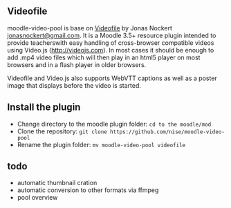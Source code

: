## Videofile

moodle-video-pool is base on [Videofile](https://moodle.org/plugins/mod_videofile) by Jonas Nockert <jonasnockert@gmail.com>. It is a Moodle 3.5+ resource plugin intended to provide teacherswith easy handling of cross-browser compatible videos using Video.js
(http://videojs.com). In most cases it should be enough to add .mp4 video
files which will then play in an html5 player on most browsers and in a
flash player in older browsers.

Videofile and Video.js also supports WebVTT captions as well as a poster
image that displays before the video is started.


## Install the plugin
* Change directory to the moodle plugin folder: `cd to the moodle/mod`
* Clone the repository: `git clone https://github.com/nise/moodle-video-pool`
* Rename the plugin folder: `mv moodle-video-pool videofile`


## todo
- automatic thumbnail cration
- automatic conversion to other formats via ffmpeg
- pool overview


